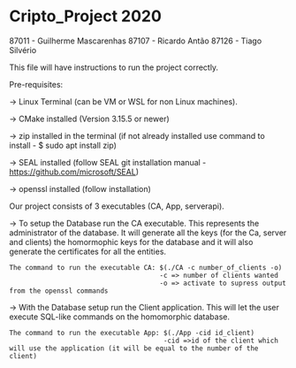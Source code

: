 # Cripto_Project 2020

87011 - Guilherme Mascarenhas
87107 - Ricardo Antão
87126 - Tiago Silvério

This file will have instructions to run the project correctly.

Pre-requisites:

 -> Linux Terminal (can be VM or WSL for non Linux machines).
 
 -> CMake installed (Version 3.15.5 or newer)
 
 -> zip installed in the terminal (if not already installed use command to install - $ sudo apt install zip)
 
 -> SEAL installed (follow SEAL git installation manual - https://github.com/microsoft/SEAL)
 
 -> openssl installed (follow installation)
 
Our project consists of 3 executables (CA, App, serverapi). 
 
 -> To setup the Database run the CA executable. This represents the administrator of the database. It will generate all the keys (for the Ca, server and clients) the homormophic keys for the database and it will also generate the certificates for all the entities.
   
    The command to run the executable CA: $(./CA -c number_of_clients -o) 
                                          -c => number of clients wanted 
                                          -o => activate to supress output from the openssl commands
   
 -> With the Database setup run the Client application. This will let the user execute SQL-like commands on the homomorphic database.
 
    The command to run the executable App: $(./App -cid id_client) 
                                           -cid =>id of the client which will use the application (it will be equal to the number of the client)
    
    
 
 
 
